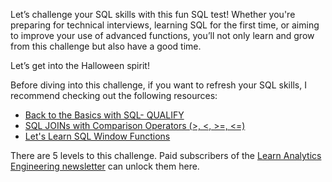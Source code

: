 Let’s challenge your SQL skills with this fun SQL test! Whether you're preparing for technical interviews, learning SQL for the first time,
or aiming to improve your use of advanced functions, you’ll not only learn and grow from this challenge but also have a good time. 

Let’s get into the Halloween spirit!

Before diving into this challenge, if you want to refresh your SQL skills, I recommend checking out the following resources:

* [Back to the Basics with SQL- QUALIFY](https://learnanalyticsengineering.substack.com/p/back-to-the-basics-with-sql-qualify)
* [SQL JOINs with Comparison Operators (>, <, >=, <=)](https://learnanalyticsengineering.substack.com/p/sql-joins-with-comparison-operators)
* [Let's Learn SQL Window Functions](https://learnanalyticsengineering.substack.com/p/lets-learn-sql-window-functions) 

There are 5 levels to this challenge. Paid subscribers of the [Learn Analytics Engineering newsletter](https://learnanalyticsengineering.substack.com/) can unlock them here. 
